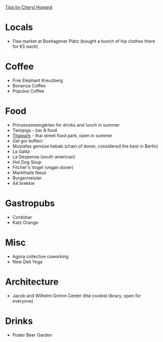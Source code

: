 [Tips by Cheryl Howard](http://cherylhoward.com/berlin/things-to-do-in-berlin/)

# Locals

* Flea market at Boxhagener Platz (bought a bunch of hip clothes there for €5 each)

# Coffee

* Five Elephant Kreuzberg
* Bonanza Coffee
* Populus Coffee

# Food

* Prinzessinnengärten for drinks and lunch in summer
* Twinpigs - bar & food
* [Thaipark](http://www.thaipark.de/) - thai street food park, open in summer
* Gel gor kofteci
* Mustafas gemüse kebab (chain of doner, considered the best in Berlin)
* La Gatta
* La Despensa (south american)
* Hot Dog Soup
* Fitcher's Vogel (vegan doner)
* Markthalle Neun
* Burgermeister
* 44 brekkie

# Gastropubs

* Cordobar
* Katz Orange

# Misc

* Agora collective coworking
* New Deli Yoga

# Architecture

* Jacob and Wilhelm Grimm Center (the coolest library, open for everyone)

# Drinks

* Prater Beer Garden
